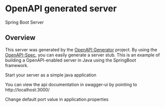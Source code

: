 # OpenAPI generated server

Spring Boot Server

## Overview

This server was generated by the [OpenAPI Generator](https://openapi-generator.tech) project. By using
the [OpenAPI-Spec](https://openapis.org), you can easily generate a server stub. This is an example of building a
OpenAPI-enabled server in Java using the SpringBoot framework.

Start your server as a simple java application

You can view the api documentation in swagger-ui by pointing to
http://localhost:3000/

Change default port value in application.properties